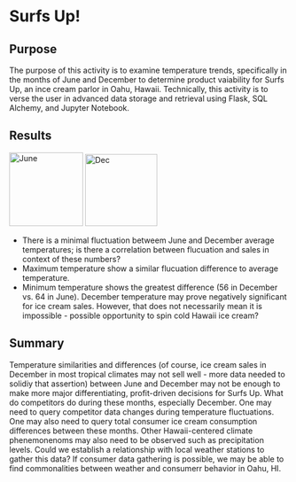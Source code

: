 # Surfs Up!

## Purpose 

  The purpose of this activity is to examine temperature trends, specifically in the months of June and December to determine product vaiability for Surfs Up, an ince cream parlor in Oahu, Hawaii. Technically, this activity is to verse the user in advanced data storage and retrieval using Flask, SQL Alchemy, and Jupyter Notebook. 

## Results


<img width="133" alt="June" src="https://user-images.githubusercontent.com/106895220/184277953-fb64eb69-ca06-411f-a85a-02cab181de3b.png">


<img width="130" alt="Dec" src="https://user-images.githubusercontent.com/106895220/184277962-cac9797c-fcf3-4bd7-9095-6d9294e3dda5.png">

- There is a minimal fluctuation betweem June and December average temperatures; is there a correlation between flucuation and sales in context of these numbers?
- Maximum temperature show a similar flucuation difference to average temperature.
- Minimum temperature shows the greatest difference (56 in December vs. 64 in June). December temperature may prove negatively significant for ice cream sales. However, that does not necessarily mean it is impossible - possible opportunity to spin cold Hawaii ice cream? 

## Summary
  Temperature similarities and differences (of course, ice cream sales in December in most tropical climates may not sell well - more data needed to solidiy that assertion) between June and December may not be enough to make more major differentiating, profit-driven decisions for Surfs Up. What do competitors do during these months, especially December. One may need to query competitor data changes during temperature fluctuations. One may also need to query total consumer ice cream consumption differences between these months. Other Hawaii-centered climate phenemonenoms may also need to be observed such as precipitation levels. Could we establish a relationship with local weather stations to gather this data? If consumer data gathering is possible, we may be able to find commonalities between weather and consumerr behavior in Oahu, HI.
